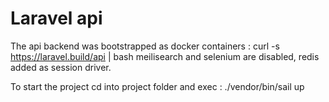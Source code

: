 # Laravel api

The api backend was bootstrapped as docker containers : curl -s https://laravel.build/api | bash
meilisearch and selenium are disabled,
redis added as session driver.

To start the project cd into project folder and exec : ./vendor/bin/sail up

